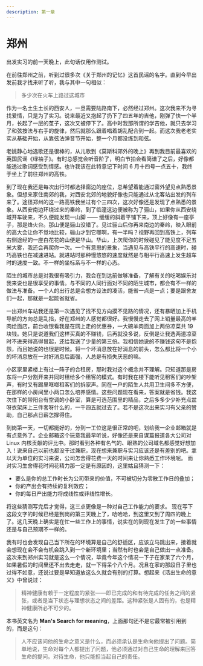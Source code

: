 ```yaml
---
description: 第一章
---
```


# 郑州

出发实习的前一天晚上，此句话仅用作测试。

在前往郑州之前，听到过很多次《关于郑州的记忆》这首民谣的名字。直到今早出发前我才找来听了听，我与其中一句相似：

> 多少次在火车上路过这城市

作为一名土生土长的西安人，一旦需要陆路南下，必然经过郑州。这次我来不为寻找爱情，只是为了实习。说来最近又抱起了扔下了四五年的吉他，刚弹了快一个半月，长起了一层的茧子，这次又被停下了。高中时我那所谓的学吉他，就只去学习了和弦按法与右手的旋律，然后就那么跟着唱着胡乱配合到一起。而这次我老老实实从基础开始，从靠弦法弹音节开始，整一个月都没练到和弦。

老姚静心地选歌还是很棒的，从儿歌到《莫斯科郊外的晚上》再到我目前最喜欢的英国民谣《绿袖子》。有时总感觉会听音阶了，明白节拍会看简谱了之后，好像都能透过歌词感受到情感。也许我该在此特意记下时间 6 月十四号一点五十，我终于坐上了前往郑州的高铁。

到了现在我还是每次出行时都选择窗边的座位，总希望着能通过窗外望见点熟悉景象。但想来家住南郊的我，对西安北郊的地貌好像也只能通过从北客站出发的列车来了。途径郑州的这一路高铁我坐过有个三四次，这次好像还是发现了点熟悉的景象。从西安南边环绕过来的秦岭，到了临潼这边便被称为了骊山，如果你从西安绕城开车驶来，不久便能发现一山脚 —— 缓缓的斜着平铺下来，顶上好像有一座亭子，那是烽火台。那山便是骊山没错了。见过骊山后你再来南边的秦岭，映入眼前的高大会让你不觉地比较，骊山才到它哪啊，有一半吗？视野再回到高铁上，列车右侧途经的一座白花花的山便是华山。华山，上次爬你的时候碰见了能见度不足五米大雾，我还会再爬你一次。一个有意思的景象，当遇见与高铁平行的高速时，碰巧高铁也在减速进站。就进站时那种慢悠悠的速度就然是与相平行高速上发生超车时的速度一致。不一样的坐标系与不一样的心态。

陌生的城市总是对我很有吸引力，我会在到达前做够准备，了解有关的吃喝娱乐对我来说也是很享受的事情。与不同的人同行面对不同的陌生城市，都会有不一样的做法与准备。一个人的出行总是会想方设法的凑活，能省一点是一点；要是跟舍友们一起，那就是一起能省就省。

一出郑州车站我还是第一次遇见了找不见方向摸不见路的情况，还有暴晒加上手机导航的方向总是乱指，好在郑州的人感觉都很好。我慢慢走去了网上销量最高的羊肉烩面店，前台收银看我是在网上走的优惠券，一大碗羊肉面加上两份凉菜共 19 块钱。她只是说道我们这样买真的不赚钱，后再就没多说，反倒是让我选两道凉菜时不进夹得高得冒起，还给我送了少量的第三份。我相信她说的不赚钱这句不是抱怨，而且她说的也很是时候。将一个坏消息放在好消息的前头，怎么都比将一个小的坏消息放在一对好消息后面强，人总是有损失厌恶的嘛。

小区家里紧楼上有过一阵子的合租房，那时我对这个概念并不理解。只知道那是房东将一户分割开来并同时租给多个租客的模式。有时我在楼下能听见租客们的吵架声，有时又有踢里哐啷租客们的拆家声。同在一户的陌生人共用卫生间多不方便，在那样的小房间里小两口怎么培养感情。这些问题现在看来，答案就是省钱。我这次住下的带阳台有空调的小卧室，算是可选范围里的精品，之后多多少少补充点盆呀衣架床上三件套呀什么的，一千四五就过去了。若不是这次出来实习有父亲的赞助，自己那点日薪怎撑得住。

到岗第一天，一切都挺好的，分到一工位这是很正常的吧，划给我一企业邮箱就是有点意外了。企业邮箱这个玩意我最早听说，好像还是来自谋篇报道各大公司对 Linux 内核贡献的评比中。那时看到各种有名气的、眼熟的公司域名都感觉好想加入！说来自己以前也都没干过兼职，现在想来兼职与实习应该还是有差别的吧。拿以天为单位的实习来说，公司怎舍得花费一天的时间来让你熟悉工作环境呢。 而对实习生舍得花时间花精力那一定是有原因的，这里姑且猜测一下：

* 要么是你的总工作时长为公司带来的价值，不可被切分为零散工作日的叠加；
* 你的产出会有持续的复利效应；
* 你的每日产出能力将成线性或非线性增长。

将这些猜测写完后才觉得，这三点更像是一种对自己工作能力的要求。 现在写下这段文字的时候已经是到岗的第三天晚上了，哈哈哈，到这里又到了周四的晚上了。这几天晚上确实是在忙一些工作上的事情，说实在的到现在发生了的一些事情还是与自己预期不一样的。

我有时也会发现自己当下所在的环境算是自己的舒适区，应该立马跳出来，接着就会想现在会不会有机会跳入到一个新环境里；当然有时也会是自己做出一点准备。这次来到郑州实习就是这么一个情况，毕竟今年这个情况一下子在家呆了六个月，如果暑假的时间里还不出去走走，就一下得呆个八个月。况且在家的那段日子里也过得不如意，还说过要是早知道放这么久就会有别的打算。想起来《活出生命的意义》中曾说过：

> 精神健康有赖于一定程度的紧张——即已完成的和有待完成的任务之间的紧张，或者是当下状态与理想状态之间的差距。这种紧张是人固有的，也是精神健康所必不可少的。

本书英文名为 **Man's Search for meaning**，上面那句还不是它最常被引用到的，而是这句：

> 人不应该问他的生命之意义是什么，而必须承认是生命向他提出了问题。简单地说，生命对每个人都提出了问题，他必须通过对自己生命的理解来回答生命的提问。对待生命，他只能担当起自己的责任。



